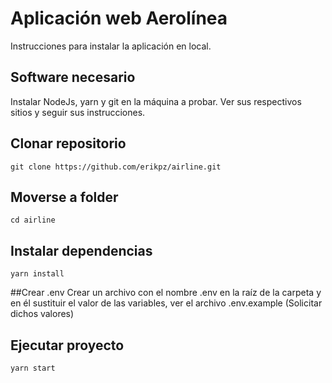 # Aplicación web Aerolínea

Instrucciones para instalar la aplicación en local.

## Software necesario

Instalar NodeJs, yarn y git en la máquina a probar. Ver sus respectivos sitios y seguir sus instrucciones.

## Clonar repositorio

`git clone https://github.com/erikpz/airline.git`

## Moverse a folder

`cd airline`

## Instalar dependencias

`yarn install`

##Crear .env
Crear un archivo con el nombre .env en la raíz de la carpeta y en él sustituir el valor de las variables, ver el archivo .env.example (Solicitar dichos valores)

## Ejecutar proyecto

`yarn start`
